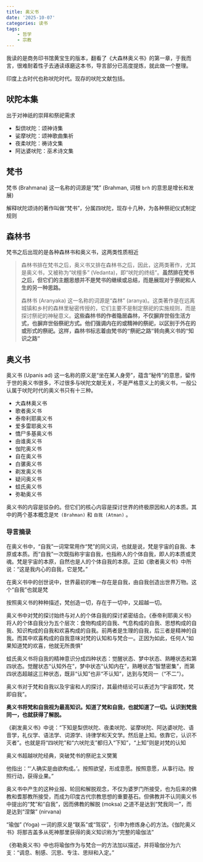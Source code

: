 ```yaml
---
title: 奥义书
date: '2025-10-07'
categories: 读书
tags:
    - 哲学
    - 宗教
---
```


我读的是商务印书馆黄宝生的版本，翻看了《大森林奥义书》的第一章，于我而言，很难耐着性子去通读琢磨这本书，导言部分已高度提炼，就此做一个整理。

印度上古时代也称吠陀时代。现存的吠陀文献包括。

## 吠陀本集

出于对神祇的崇拜和祭祀需求

- 梨倶吠陀：颂神诗集
- 娑摩吠陀：颂神歌曲集祈
- 夜柔吠陀：祷诗文集
- 阿达婆吠陀：巫术诗文集

## 梵书

梵书 (Brahmana) 这一名称的词源是“梵” (Brahman, 词根 `brh` 的意思是增长和发展)

解释吠陀颂诗的著作叫做“梵书”，分属四吠陀，现存十几种，为各种祭祀仪式制定规则

## 森林书

梵书之后出现的是各种森林书和奥义书，这两类性质相近

>森林书排在梵书之后，奥义书又排在森林书之后，因此，这两类著作，尤其是奥义书，又被称为“吠檀多” (Vedanta)，即“吠陀的终结”。**虽然排在梵书之后，但它们的主题思想并不是梵书的继续或总结，而是展现对于祭祀和人生的另一种思路。**
>
>森林书 (Aranyaka) 这一名称的词源是“森林” (aranya)。这类著作是在远离城镇和乡村的森林里秘密传授的，它们主要不是制定祭祀的实施规则，而是探讨祭祀的神秘意义。**这些森林书的作者隐居森林，不仅摒弃世俗生活方式，也摒弃世俗祭祀方式。他们强调内在的或精神的祭祀，以区别于外在的或形式的祭祀。这样，森林书标志着由梵书的“祭祀之路”转向奥义书的“知识之路”**

## 奥义书

奥义书 (Upanis ad) 这一名称的原义是“坐在某人身旁”，蕴含“秘传”的意思，留传于世的奥义书很多，不过很多与吠陀文献无关，不是严格意义上的奥义书，一般公认属于吠陀时代的奥义书只有十三种。

- 大森林奥义书
- 歌者奥义书
- 泰帝利耶奥义书
- 爱多雷耶奥义书
- 憍尸多基奥义书
- 由谁奥义书
- 伽陀奥义书
- 自在奥义书
- 白骡奥义书
- 剃发奥义书
- 疑问奥义书
- 蛙氏奥义书
- 弥勒奥义书

奥义书的内容是驳杂的。但它们的核心内容是探讨世界的终极原因和人的本质。其中的两个基本概念是`梵 (Brahman)` 和 `自我 (Atman)` 。

### 导言摘录

在奥义书中，“自我”一词常常用作“梵”的同义词，也就是说，梵是宇宙的自我、本原或本质。而“自我”一次既指称宇宙自我，也指称人的个体自我，即人的本质或灵魂。梵是宇宙的本原，自然也是人的个体自我的本原。正如《歌者奥义书》中所说：“这是我内心的自我，它是梵。”

在奥义书中的创世说中，世界最初的唯一存在是自我，由自我创造出世界万物。这个“自我”也就是梵

按照奥义书的种种描述，梵创造一切，存在于一切中，又超越一切。

奥义书中对梵的探讨始终与对人的个体自我的探讨紧密结合。《泰帝利耶奥义书》将人的个体自我分为五个层次：食物构成的自我、气息构成的自我、思想构成的自我、知识构成的自我和欢喜构成的自我。前两者是生理的自我，后三者是精神的自我。而其中欢喜构成的自我意味对梵的认知和与梵合一。正因为如此，任何人“如果知道梵的欢喜，他就无所畏惧”

蛙氏奥义书将自我的精神意识分成四种状态：觉醒状态、梦中状态、熟睡状态和第四状态。觉醒状态“认知外在”，梦中状态“认知内在”，熟睡状态“智慧密集”，而第四状态超越这三种状态，既非“认知”也非“不认知”，达到与梵同一（“不二”）。

奥义书对于梵和自我以及宇宙和人的探讨，其最终结论可以表述为“宇宙即梵，梵即自我”。

**奥义书将梵和自我视为最高知识。知道了梵和自我，也就知道了一切。认识到梵我同一，也就获得了解脱。** 

《剃发奥义书》中说：“下知是梨倶吠陀、夜柔吠陀、娑摩吠陀、阿达婆吠陀、语音学，礼仪学、语法学、词源学、诗律学和天文学。然后是上知。依靠它，认识不灭者”。也就是将“四吠陀”和“六吠陀支”都归入“下知”，“上知”则是对梵的认知
>
奥义书超越吠陀经典，突破梵书的祭祀主义樊篱

他指出：“‘人确实是由欲构成。’。按照欲望，形成意愿。按照意愿，从事行动。按照行动，获得业果。”

奥义书中产生的这种业报、轮回和解脱观念，不仅为婆罗门所接受，也为后来的佛教和耆那教所接受，而成为印度古代宗教思想的重要基石。但佛教并不认同奥义书中提出的“梵”和“自我”，因而佛教的解脱 (moksa) 之道不是达到“梵我同一”，而是达到“涅槃” (nirvana)

“瑜伽” (Yoga) 一词的原义是“联系”或“驾驭”，引申为修炼身心的方法。《伽陀奥义书》将那吉盖多从死神那里获得的奥义知识称为“完整的瑜伽法”

《弥勒奥义书》中也将瑜伽作为与梵合一的方法加以描述，并将瑜伽分为六支：“调息、制感、沉思、专注、思辩和入定。” 
